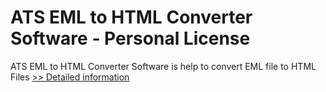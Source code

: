# ATS EML to HTML Converter Software - Personal License
ATS EML to HTML Converter Software is help to convert EML file to HTML Files
[>> Detailed information](https://secure.shareit.com/shareit/product.html?productid=300778124&affiliateid=200057808)